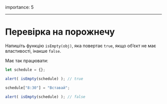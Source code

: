 importance: 5

---

# Перевірка на порожнечу

Напишіть функцію `isEmpty(obj)`, яка повертає `true`, якщо об’єкт не має властивості, інакше `false`.

Має так працювати:

```js
let schedule = {};

alert( isEmpty(schedule) ); // true

schedule["8:30"] = "Вставай";

alert( isEmpty(schedule) ); // false
```

